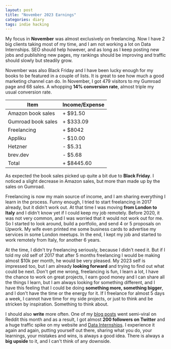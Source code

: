```yaml
---
layout: post
title: "November 2023 Earnings"
categories: diary
tags: indie hacking
---
```


My focus in **November** was almost exclusively on freelancing. Now I have 2 big clients taking most of my time, and I am not working a lot on Data Internships. SEO should help however, and as long as I keep posting new jobs and publishing new pages, my rankings should be improving and traffic should slowly but steadily grow.

November was also Black Friday and I have been lucky enough for my books to be featured in a couple of lists. It is great to see how much a good marketing channel can do. In November, I got 479 visitors to my Gumroad page and 68 sales. A whopping **14% conversion rate**, almost triple my usual conversion rate.

| Item               | Income/Expense |
| ------------------ | -------------- |
| Amazon book sales  | + $91.50       |
| Gumroad book sales | + $333.09      |
| Freelancing        | + $8042        |
| Appliku            | - $10.00       |
| Hetzner            | - $5.31        |
| brev.dev           | - $5.68        |
| Total              | + $8445.60     |

As expected the book sales picked up quite a bit due to **Black Friday**. I noticed a slight decrease in Amazon sales, but more than made up by the sales on Gumroad.

Freelancing is now my main source of income, and I am sharing everything I learn in the process. Funny enough, I tried to start freelancing in 2017 already, but it didn't work out. At that time I was moving **from London to Italy** and I didn't know yet if I could keep my job remotely. Before 2020, it was not very common, and I was worried that it would not work out for me. So I started to look around, build a portfolio, and send 4 or 5 proposals on Upwork. My wife even printed me some business cards to advertise my services in some London meetups. In the end, I kept my job and started to work remotely from Italy, for another 6 years.

At the time, I didn't try freelancing seriously, because I didn't need it. But if I told my old self of 2017 that after 5 months freelancing I would be making almost $10k per month, he would be very pleased. My 2023 self is impressed too, but I am already **looking forward** and trying to find out what could be next. Don't get me wrong, freelancing is fun, I learn a lot, I have the chance to work on great projects, I earn good money and I can share all the things I learn, but I am always looking for something different, and I have this feeling that I could be doing **something more, something bigger**, and I don't have the time or the energy for it. If I freelance for almost 5 days a week, I cannot have time for my side projects, or just to think and be stricken by inspiration. Something to think about.

I should also **write** more often. One of my [blog posts][blog-post] went semi-viral on Reddit this month and as a result, I got almost **200 followers on Twitter** and a huge traffic spike on my website and [Data Internships][data-internships]. I experience it again and again, putting yourself out there, sharing what you do, your learnings, your mistakes and wins, is always a good idea. There is always a **big upside** to it, and I can't think of any downside.

[blog-post]: https://www.tropianhs.com/diary/2023/11/12/data-science-freelance
[data-internships]: https://datainternships.co

